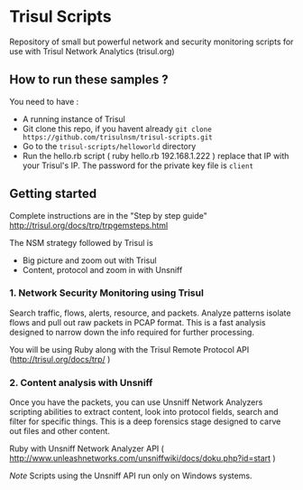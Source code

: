 Trisul Scripts
================


Repository of small but powerful network and security monitoring scripts for use with Trisul Network Analytics (trisul.org) 



How to run these samples ?
-------------------------

You need to have :

- A running instance of Trisul 
- Git clone this repo, if you havent already `git clone https://github.com/trisulnsm/trisul-scripts.git ` 
- Go to the `trisul-scripts/helloworld` directory
- Run the hello.rb script ( ruby hello.rb 192.168.1.222 ) replace that IP with your Trisul's IP. The password for the private key file is `client` 

## Getting started
Complete instructions are in the "Step by step guide" http://trisul.org/docs/trp/trpgemsteps.html


The NSM strategy followed by Trisul is 
* Big picture and zoom out with Trisul 
* Content, protocol and zoom in  with Unsniff

### 1. Network Security Monitoring using Trisul 

Search traffic, flows, alerts, resource, and packets. Analyze patterns 
isolate flows and pull out raw packets in PCAP format. This is a fast
analysis designed to narrow down the info required for further processing.

You will be using Ruby along with the Trisul Remote Protocol API (http://trisul.org/docs/trp/ ) 

### 2. Content analysis with Unsniff

Once you have the packets, you can use Unsniff Network Analyzers scripting
abilities to extract content, look into protocol fields, search and filter for 
specific things. This is a deep forensics stage designed to carve out
files and other content. 


Ruby with Unsniff Network Analyzer API ( http://www.unleashnetworks.com/unsniffwiki/docs/doku.php?id=start ) 

*Note* Scripts using the Unsniff API run only on Windows systems.

